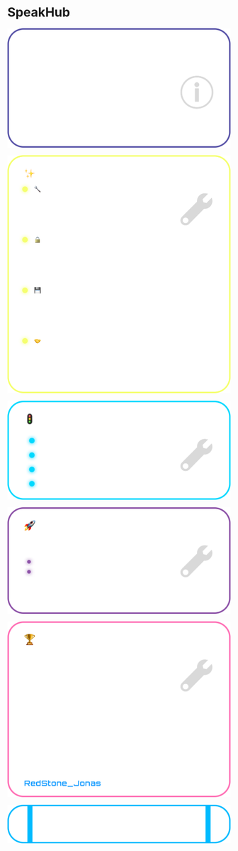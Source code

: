 # SpeakHub

[![Introduction](assets/Introduction.png)](assets/Introduction.png)

[![Core Features](assets/Core_features.png)](assets/Core_features.png)

[![Quick Start](assets/Quick_Sart.png)](assets/Quick_Sart.png)

[![Technology Stack](assets/Technology_Stack.png)](assets/Technology_Stack.png)

[![Developed By](assets/Developer_Highlight.png)](assets/Developer_Highlight.png)

[![Join Our Discord](assets/Join_our_Discord.png)](https://discord.gg/YOUR_DISCORD_INVITE_LINK)

